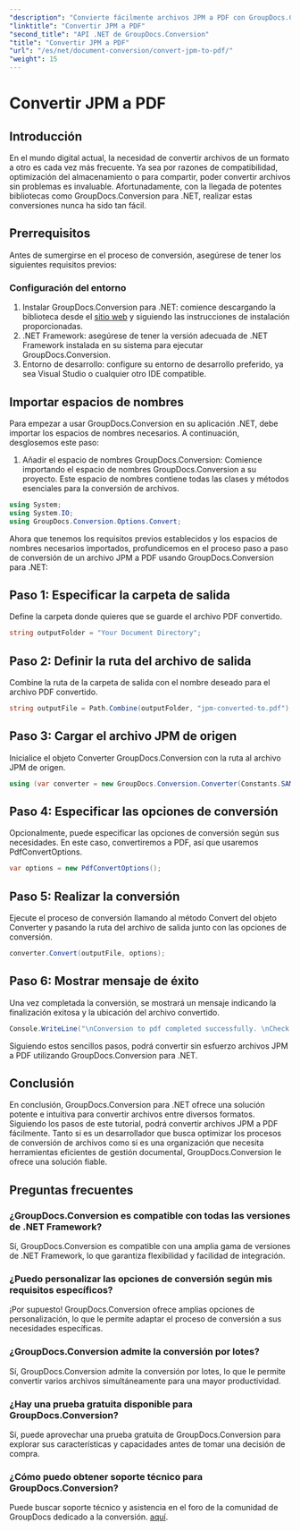 ```yaml
---
"description": "Convierte fácilmente archivos JPM a PDF con GroupDocs.Conversion para .NET. Optimiza tus procesos de conversión de archivos."
"linktitle": "Convertir JPM a PDF"
"second_title": "API .NET de GroupDocs.Conversion"
"title": "Convertir JPM a PDF"
"url": "/es/net/document-conversion/convert-jpm-to-pdf/"
"weight": 15
---
```


# Convertir JPM a PDF

## Introducción
En el mundo digital actual, la necesidad de convertir archivos de un formato a otro es cada vez más frecuente. Ya sea por razones de compatibilidad, optimización del almacenamiento o para compartir, poder convertir archivos sin problemas es invaluable. Afortunadamente, con la llegada de potentes bibliotecas como GroupDocs.Conversion para .NET, realizar estas conversiones nunca ha sido tan fácil.
## Prerrequisitos
Antes de sumergirse en el proceso de conversión, asegúrese de tener los siguientes requisitos previos:
### Configuración del entorno
1. Instalar GroupDocs.Conversion para .NET: comience descargando la biblioteca desde el [sitio web](https://releases.groupdocs.com/conversion/net/) y siguiendo las instrucciones de instalación proporcionadas.
2. .NET Framework: asegúrese de tener la versión adecuada de .NET Framework instalada en su sistema para ejecutar GroupDocs.Conversion.
3. Entorno de desarrollo: configure su entorno de desarrollo preferido, ya sea Visual Studio o cualquier otro IDE compatible.

## Importar espacios de nombres
Para empezar a usar GroupDocs.Conversion en su aplicación .NET, debe importar los espacios de nombres necesarios. A continuación, desglosemos este paso:

1. Añadir el espacio de nombres GroupDocs.Conversion: Comience importando el espacio de nombres GroupDocs.Conversion a su proyecto. Este espacio de nombres contiene todas las clases y métodos esenciales para la conversión de archivos.
```csharp
using System;
using System.IO;
using GroupDocs.Conversion.Options.Convert;
```

Ahora que tenemos los requisitos previos establecidos y los espacios de nombres necesarios importados, profundicemos en el proceso paso a paso de conversión de un archivo JPM a PDF usando GroupDocs.Conversion para .NET:

## Paso 1: Especificar la carpeta de salida
Define la carpeta donde quieres que se guarde el archivo PDF convertido.
```csharp
string outputFolder = "Your Document Directory";
```
## Paso 2: Definir la ruta del archivo de salida
Combine la ruta de la carpeta de salida con el nombre deseado para el archivo PDF convertido.
```csharp
string outputFile = Path.Combine(outputFolder, "jpm-converted-to.pdf");
```
## Paso 3: Cargar el archivo JPM de origen
Inicialice el objeto Converter GroupDocs.Conversion con la ruta al archivo JPM de origen.
```csharp
using (var converter = new GroupDocs.Conversion.Converter(Constants.SAMPLE_JPM))
```
## Paso 4: Especificar las opciones de conversión
Opcionalmente, puede especificar las opciones de conversión según sus necesidades. En este caso, convertiremos a PDF, así que usaremos PdfConvertOptions.
```csharp
var options = new PdfConvertOptions();
```
## Paso 5: Realizar la conversión
Ejecute el proceso de conversión llamando al método Convert del objeto Converter y pasando la ruta del archivo de salida junto con las opciones de conversión.
```csharp
converter.Convert(outputFile, options);
```
## Paso 6: Mostrar mensaje de éxito
Una vez completada la conversión, se mostrará un mensaje indicando la finalización exitosa y la ubicación del archivo convertido.
```csharp
Console.WriteLine("\nConversion to pdf completed successfully. \nCheck output in {0}", outputFolder);
```
Siguiendo estos sencillos pasos, podrá convertir sin esfuerzo archivos JPM a PDF utilizando GroupDocs.Conversion para .NET.

## Conclusión
En conclusión, GroupDocs.Conversion para .NET ofrece una solución potente e intuitiva para convertir archivos entre diversos formatos. Siguiendo los pasos de este tutorial, podrá convertir archivos JPM a PDF fácilmente. Tanto si es un desarrollador que busca optimizar los procesos de conversión de archivos como si es una organización que necesita herramientas eficientes de gestión documental, GroupDocs.Conversion le ofrece una solución fiable.
## Preguntas frecuentes
### ¿GroupDocs.Conversion es compatible con todas las versiones de .NET Framework?
Sí, GroupDocs.Conversion es compatible con una amplia gama de versiones de .NET Framework, lo que garantiza flexibilidad y facilidad de integración.
### ¿Puedo personalizar las opciones de conversión según mis requisitos específicos?
¡Por supuesto! GroupDocs.Conversion ofrece amplias opciones de personalización, lo que le permite adaptar el proceso de conversión a sus necesidades específicas.
### ¿GroupDocs.Conversion admite la conversión por lotes?
Sí, GroupDocs.Conversion admite la conversión por lotes, lo que le permite convertir varios archivos simultáneamente para una mayor productividad.
### ¿Hay una prueba gratuita disponible para GroupDocs.Conversion?
Sí, puede aprovechar una prueba gratuita de GroupDocs.Conversion para explorar sus características y capacidades antes de tomar una decisión de compra.
### ¿Cómo puedo obtener soporte técnico para GroupDocs.Conversion?
Puede buscar soporte técnico y asistencia en el foro de la comunidad de GroupDocs dedicado a la conversión. [aquí](https://forum.groupdocs.com/c/conversion/11).